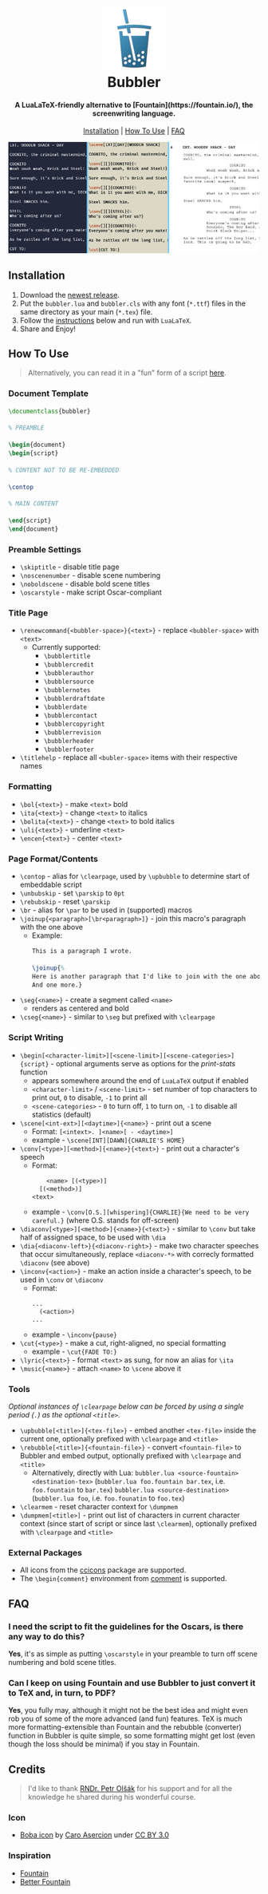 <h1 align="center">
    <br>
    <img src="ICON.webp" height=128>
    <br>
    Bubbler
    <br>
</h1>

<h4 align="center">A LuaLaTeX-friendly alternative to [Fountain](https://fountain.io/), the screenwriting language.</h4>

<!-- <p align="center">
    <img src="https://img.shields.io/badge/Badge-black?style=for-the-badge">
</p> -->

<p align="center">
    <a href="#installation">Installation</a> |
    <a href="#how-to-use">How To Use</a> |
    <a href="#faq">FAQ</a>
</p>

<a href="Brick-Steel/Brick-Steel.pdf"><img src="APP.webp" alt="Screenshot"></a>

## Installation

1. Download the [newest release](https://github.com/atedifor/bubbler/releases/latest).
2. Put the `bubbler.lua` and `bubbler.cls` with any font (`*.ttf`) files in the same directory as your main (`*.tex`) file.
3. Follow the [instructions](#how-to-use) below and run with `LuaLaTeX`.
4. Share and Enjoy!

## How To Use

> Alternatively, you can read it in a "fun" form of a script [here](Example-Script/Example-Script.pdf).

### Document Template

```tex
\documentclass{bubbler}

% PREAMBLE

\begin{document}
\begin{script}

% CONTENT NOT TO BE RE-EMBEDDED

\contop

% MAIN CONTENT

\end{script}
\end{document}
```

### Preamble Settings

- `\skiptitle` - disable title page
- `\noscenenumber` - disable scene numbering
- `\noboldscene` - disable bold scene titles
- `\oscarstyle` - make script Oscar-compliant

### Title Page

- `\renewcommand{<bubbler-space>}{<text>}` - replace `<bubbler-space>` with `<text>`
    - Currently supported:
        - `\bubblertitle`
        - `\bubblercredit`
        - `\bubblerauthor`
        - `\bubblersource`
        - `\bubblernotes`
        - `\bubblerdraftdate`
        - `\bubblerdate`
        - `\bubblercontact`
        - `\bubblercopyright`
        - `\bubblerrevision`
        - `\bubblerheader`
        - `\bubblerfooter`
- `\titlehelp` - replace all `<bubler-space>` items with their respective names

### Formatting

- `\bol{<text>}` - make `<text>` bold
- `\ita{<text>}` - change `<text>` to italics
- `\bolita{<text>}` - change `<text>` to bold italics
- `\uli{<text>}` - underline `<text>`
- `\encen{<text>}` - center `<text>`

### Page Format/Contents

- `\contop` - alias for `\clearpage`, used by `\upbubble` to determine start of embeddable script
- `\unbubskip` - set `\parskip` to `0pt`
- `\rebubskip` - reset `\parskip`
- `\br` - alias for `\par` to be used in (supported) macros
- `\joinup{<paragraph>[\br<paragraph>]}` - join this macro's paragraph with the one above
    - Example:
      ```tex
      This is a paragraph I wrote.

      \joinup{%
      Here is another paragraph that I'd like to join with the one above.\br
      And one more.}
      ```
- `\seg{<name>}` - create a segment called `<name>`
    - renders as centered and bold
- `\cseg{<name>}` - similar to `\seg` but prefixed with `\clearpage`

### Script Writing

- `\begin[<character-limit>][<scene-limit>][<scene-categories>]{script}` - optional arguments serve as options for the *print-stats* function
    - appears somewhere around the end of `LuaLaTeX` output if enabled
    - `<character-limit>` / `<scene-limit>` - set number of top characters to print out, `0` to disable, `-1` to print all
    - `<scene-categories>` - `0` to turn off, `1` to turn on, `-1` to disable all statistics (default)
- `\scene[<int-ext>][<daytime>]{<name>}` - print out a scene
    - Format:
      `[<intext>. ]<name>[ - <daytime>]`
    - example - `\scene[INT][DAWN]{CHARLIE'S HOME}`
- `\conv[<type>][<method>]{<name>}{<text>}` - print out a character's speech
    - Format:
      ```
          <name> [(<type>)]
        [(<method>)]
      <text>
      ```
    - example - `\conv[O.S.][whispering]{CHARLIE}{We need to be very careful.}`
      (where O.S. stands for off-screen)
- `\diaconv[<type>][<method>]{<name>}{<text>}` - similar to `\conv` but take half of assigned space, to be used with `\dia`
- `\dia{<diaconv-left>}{<diaconv-right>}` - make two character speeches that occur simultaneously, replace `<diaconv-*>` with correcly formatted `\diaconv` (see above)
- `\inconv{<action>}` - make an action inside a character's speech, to be used in `\conv` or `\diaconv`
    - Format:
        ```
        ...
          (<action>)
        ...
        ```
    - example - `\inconv{pause}`
- `\cut{<type>}` - make a cut, right-aligned, no special formatting
    - example - `\cut{FADE TO:}`
- `\lyric{<text>}` - format `<text>` as sung, for now an alias for `\ita`
- `\music{<name>}` - attach `<name>` to `\scene` above it

### Tools
*Optional instances of `\clearpage` below can be forced by using a single period (`.`) as the optional `<title>`.*

- `\upbubble[<title>]{<tex-file>}` - embed another `<tex-file>` inside the current one, optionally prefixed with `\clearpage` and `<title>`
- `\rebubble[<title>]{<fountain-file>}` - convert `<fountain-file>` to Bubbler and embed output, optionally prefixed with `\clearpage` and `<title>`
    - Alternatively, directly with Lua:
      `bubbler.lua <source-fountain> <destination-tex>` (`bubbler.lua foo.fountain bar.tex`, i.e. `foo.fountain` to `bar.tex`)
      `bubbler.lua <source-destination>` (`bubbler.lua foo`, i.e. `foo.founatin` to `foo.tex`)
- `\clearmem` - reset character context for `\dumpmem`
- `\dumpmem[<title>]` - print out list of characters in current character context (since start of script or since last `\clearmem`), optionally prefixed with `\clearpage` and `<title>`

### External Packages

- All icons from the [ccicons](https://ctan.org/pkg/ccicons) package are supported.
- The `\begin{comment}` environment from [comment](https://ctan.org/pkg/comment) is supported.

## FAQ

### I need the script to fit the guidelines for the Oscars, is there any way to do this?

**Yes**, it's as simple as putting `\oscarstyle` in your preamble to turn off scene numbering and bold scene titles.

### Can I keep on using Fountain and use Bubbler to just convert it to TeX and, in turn, to PDF?

**Yes**, you fully may, although it might not be the best idea and might even rob you of some of the more advanced (and fun) features. TeX is much more formatting-extensible than Fountain and the rebubble (converter) function in Bubbler is quite simple, so some formatting might get lost (even though the loss should be minimal) if you stay in Fountain.

## Credits

> I'd like to thank [RNDr. Petr Olšák](https://petr.olsak.net/) for his support and for all the knowledge he shared during his wonderful course.

### Icon

- [Boba icon](https://game-icons.net/1x1/caro-asercion/boba.html) by [Caro Asercion](https://game-icons.net/) under [CC BY 3.0](http://creativecommons.org/licenses/by/3.0/)

### Inspiration

- [Fountain](https://fountain.io/)
- [Better Fountain](https://github.com/piersdeseilligny/betterfountain)

